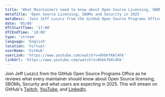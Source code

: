 ```yaml
---
title: 'What Maintainers need to know about Open Source Licensing, SBOMs and Security'
metaTitle: 'Open Source Licensing, SBOMs and Security in 2025'
metaDesc: 'Join Jeff Luszcz from the GitHub Open Source Programs Office as he reviews what every maintainer should know about Open Source licensing, SBOMs, Security and what users are expecting in 2025.'
date: '05/06'
UTCStartTime: '17:00'
UTCEndTime: '18:00'
type: 'stream'
language: 'English'
location: 'Virtual'
userName: 'GitHub'
userLink: 'https://www.youtube.com/watch?v=8hbkfKAl4hk'
linkUrl: 'https://www.youtube.com/watch?v=8hbkfKAl4hk'
---
```


Join Jeff Luszcz from the GitHub Open Source Programs Office as he reviews what every maintainer should know about Open Source licensing, SBOMs, Security and what users are expecting in 2025.
This will stream on GitHub's [Twitch](https://www.twitch.tv/github), [YouTube](https://www.youtube.com/watch?v=8hbkfKAl4hk), and [LinkedIn](https://www.linkedin.com/company/github).

